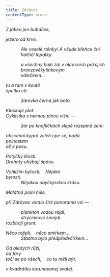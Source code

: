 ```yaml
---
title: Zdrávas
contentType: prose
---
```


<section>

_Z jabka jen bubáček,_

</section>

<section>

_jezero od krve._

</section>

<section>

            _Ale veselé rtěnky! A všude křehce ční  
            holčičí lopatky_

</section>

<section>

            _a všechny holé zdi v okresních pokojích  
            bronzověkytinkovým  
            válečkem…_

</section>

<section>

_tu a tam v koutě  
špetka cti:_

</section>

<section>

            _žárovka černá jak bota._

</section>

<section>

_Klackuje plot.  
Cyklistka s helmou plnou višní —_

</section>

<section>

            _žár po knoflíčkách slepě rozepíná zem:_

</section>

<section>

_obscénní kyprá zeleň cpe se, padá  
polnostem  
až k pasu._

</section>

<section>

_Potyčky lítostí.  
Drahoty uhýbají špásu._

</section>

<section>

_Vyhlížím bytosti.    Nějaké  
bytosti.  
            Nějakou obyčejnskou krásu._

</section>

<section>

_Malátná polní mše,_

</section>

<section>

_při Zdrávas vstalo širé panorama vsí —_

</section>

<section>

            _planktón vodou rejdí,  
            strýčínkové šmejdi  
rozbírají grunt._

</section>

<section>

_Něco rašplí,    něco smirkem…  
            Šťastno bylo předpředvčírkem…_

</section>

<section>

_Od bledých růží,  
od fary  
točí se po všech,    co tu měli být,_

</section>

<section>

_v kvadrátku korunovanej svatej._

</section>
